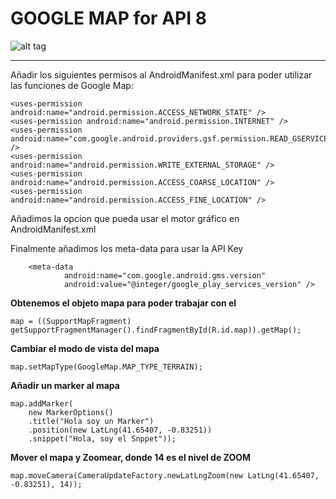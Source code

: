 GOOGLE MAP for API 8
====================
![alt tag](http://www.hosteriamirasierra.com/images/GOOGLE-MAPAS.jpg)

* * *
Añadir los siguientes permisos al AndroidManifest.xml para poder utilizar las funciones de Google Map:

	<uses-permission android:name="android.permission.ACCESS_NETWORK_STATE" />
	<uses-permission android:name="android.permission.INTERNET" />
	<uses-permission android:name="com.google.android.providers.gsf.permission.READ_GSERVICES" />
	<uses-permission android:name="android.permission.WRITE_EXTERNAL_STORAGE" />
	<uses-permission android:name="android.permission.ACCESS_COARSE_LOCATION" />
	<uses-permission android:name="android.permission.ACCESS_FINE_LOCATION" />

Añadimos la opcion que pueda usar el motor gráfico en AndroidManifest.xml
	<uses-feature
		ndroid:glEsVersion="0x00020000"
		android:required="true" />
        
Finalmente añadimos los meta-data para usar la API Key
	<meta-data
	        android:name="com.google.android.maps.v2.API_KEY"
		android:value="AIzaSyAFqqUyLB30YYLkaAo9vpDyI_H74QCe88Q" />
        
        <meta-data
                android:name="com.google.android.gms.version"
                android:value="@integer/google_play_services_version" />
        


**Obtenemos el objeto mapa para poder trabajar con el**

	map = ((SupportMapFragment) getSupportFragmentManager().findFragmentById(R.id.map)).getMap();
		
**Cambiar el modo de vista del mapa**

	map.setMapType(GoogleMap.MAP_TYPE_TERRAIN);
		
**Añadir un marker al mapa**

	map.addMarker(
		new MarkerOptions()
	    .title("Hola soy un Marker")
	    .position(new LatLng(41.65407, -0.83251))
	    .snippet("Hola, soy el Snppet"));
		
**Mover el mapa y Zoomear, donde 14 es el nivel de ZOOM**

	map.moveCamera(CameraUpdateFactory.newLatLngZoom(new LatLng(41.65407, -0.83251), 14));
